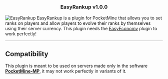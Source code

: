 # <h3 align="center">EasyRankup v1.0.0</h3>

![EasyRankup](https://media.discordapp.net/attachments/1038905188301426708/1053753495775359006/1671304731095.png) 
EasyRankup is a plugin for PocketMine that allows you to set ranks on players and allow players to evolve their ranks by themselves using their server currency.  This plugin needs the [EasyEconomy](https://github.com/ImperaZim/EasyEconomy) plugin to work perfectly! 
- - - -
## Compatibility 
This plugin is meant to be used on servers made only in the software **[PocketMine-MP](https://github.com/pmmp/PocketMine-MP)**, it may not work perfectly in variants of it.
 
